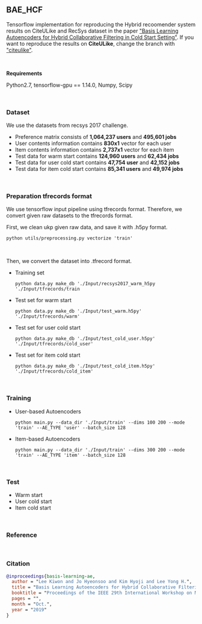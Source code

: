 ## BAE_HCF

Tensorflow implementation for reproducing the Hybrid recoomender system results on CiteULike and RecSys dataset in the paper ["Basis Learning Autoencoders for Hybrid Collaborative Filtering in Cold Start Setting"](http://kalman.kaist.ac.kr/assets/papers/MLSP-2.pdf). If you want to reproduce the results on **CiteULike**, change the branch with <a href="https://github.com/kaiser5072/BAE-HCF/tree/citeulike">"citeulike"</a>.

</br>

**Requirements**

Python2.7, tensorflow-gpu == 1.14.0, Numpy, Scipy

</br>

### Dataset

We use the datasets from recsys 2017 challenge.

- Preference matrix consists of **1,064,237 users** and **495,601 jobs**
- User contents information contains **830x1** vector for each user
- Item contents information contains **2,737x1** vector for each item
- Test data for warm start contains **124,960 users** and **62,434 jobs**
- Test data for user cold start contains **47,754 user** and **42,152 jobs**
- Test data for item cold start contains **85,341 users** and **49,974 jobs**

</br>

### Preparation tfrecords format

We use tensorflow input pipeline using tfrecords format. Therefore, we convert given raw datasets to the tfrecords format.

First, we clean ukp given raw data, and save it with .h5py format.

```python utils/preprocessing.py vectorize 'train'```

</br>

Then, we convert the dataset into .tfrecord format.

- Training set

  ```python data.py make_db './Input/recsys2017_warm_h5py './Input/tfrecords/train```

- Test set for warm start

  ```python data.py make_db './Input/test_warm.h5py' './Input/tfrecords/warm'```

- Test set for user cold start

  ```python data.py make_db './Input/test_cold_user.h5py' './Input/tfrecords/cold_user'```

- Test set for item cold start

  ```python data.py make_db './Input/test_cold_item.h5py' './Input/tfrecords/cold_item'```

</br>

### Training

- User-based Autoencoders

  ```python main.py --data_dir './Input/train' --dims 100 200 --mode 'train' --AE_TYPE 'user' --batch_size 128``` 

- Item-based Autoencoders

  ```python main.py --data_dir './Input/train' --dims 300 200 --mode 'train' --AE_TYPE 'item' --batch_size 128```

  </br>

### Test

- Warm start
- User cold start
- Item cold start

</br>

### Reference

</br>

### Citation

```bibtex
@inproceedings{basis-learning-ae,
  author = "Lee Kiwon and Jo Hyeonsoo and Kim Hyoji and Lee Yong H.",
  title = "Basis Learning Autoencoders for Hybrid Collaborative Filtering in Cold Start Setting",
  booktitle = "Proceedings of the IEEE 29th International Workshop on Machine Learning for Signal Processing (MLSP)",
  pages = "",
  month = "Oct.",
  year = "2019"
}
```

